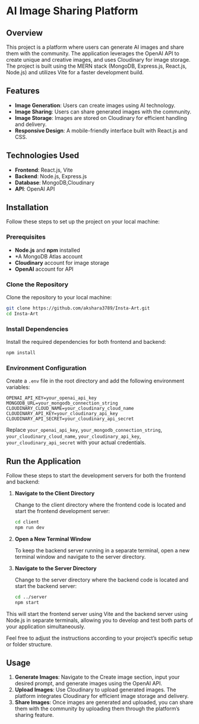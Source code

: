 # AI Image Sharing Platform

## Overview

This project is a platform where users can generate AI images and share them with the community. The application leverages the OpenAI API to create unique and creative images, and uses Cloudinary for image storage. The project is built using the MERN stack (MongoDB, Express.js, React.js, Node.js) and utilizes Vite for a faster development build.

## Features

- **Image Generation**: Users can create images using AI technology.
- **Image Sharing**: Users can share generated images with the community.
- **Image Storage**: Images are stored on Cloudinary for efficient handling and delivery.
- **Responsive Design**: A mobile-friendly interface built with React.js and CSS.

## Technologies Used

- **Frontend**: React.js, Vite
- **Backend**: Node.js, Express.js
- **Database**: MongoDB,Cloudinary
- **API**: OpenAI API

## Installation

Follow these steps to set up the project on your local machine:

### Prerequisites

- **Node.js** and **npm** installed
- *A MongoDB Atlas account
- **Cloudinary** account for image storage
- **OpenAI** account for API

### Clone the Repository

Clone the repository to your local machine:

```bash
git clone https://github.com/akshara3789/Insta-Art.git
cd Insta-Art
```

### Install Dependencies

Install the required dependencies for both frontend and backend:

```bash
npm install
```

### Environment Configuration

Create a `.env` file in the root directory and add the following environment variables:

```env
OPENAI_API_KEY=your_openai_api_key
MONGODB_URL=your_mongodb_connection_string
CLOUDINARY_CLOUD_NAME=your_cloudinary_cloud_name
CLOUDINARY_API_KEY=your_cloudinary_api_key
CLOUDINARY_API_SECRET=your_cloudinary_api_secret
```

Replace `your_openai_api_key`, `your_mongodb_connection_string`, `your_cloudinary_cloud_name`, `your_cloudinary_api_key`, `your_cloudinary_api_secret` with your actual credentials.

## Run the Application

Follow these steps to start the development servers for both the frontend and backend:

1. **Navigate to the Client Directory**

   Change to the client directory where the frontend code is located and start the frontend development server:

   ```bash
   cd client
   npm run dev
   ```

2. **Open a New Terminal Window**

   To keep the backend server running in a separate terminal, open a new terminal window and navigate to the server directory.

3. **Navigate to the Server Directory**

   Change to the server directory where the backend code is located and start the backend server:

   ```bash
   cd ../server
   npm start
   ```

This will start the frontend server using Vite and the backend server using Node.js in separate terminals, allowing you to develop and test both parts of your application simultaneously.

Feel free to adjust the instructions according to your project’s specific setup or folder structure.

## Usage

1. **Generate Images**: Navigate to the Create image section, input your desired prompt, and generate images using the OpenAI API.
2. **Upload Images**: Use Cloudinary to upload generated images. The platform integrates Cloudinary for efficient image storage and delivery.
3. **Share Images**: Once images are generated and uploaded, you can share them with the community by uploading them through the platform’s sharing feature.


